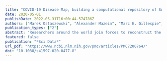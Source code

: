 ```yaml
---
title: "COVID-19 Disease Map, building a computational repository of SARS-CoV-2 virus-host interaction mechanisms"
date: 2020-05-01
publishDate: 2022-05-31T16:00:44.574786Z
authors: ["Marek Ostaszewski", "Alexander Mazein", "Marc E. Gillespie", "Inna Kuperstein", "Anna Niarakis", "Henning Hermjakob", "Alexander R. Pico", "Egon L. Willighagen", "Chris T. Evelo", "Jan Hasenauer", "Falk Schreiber", "Andreas Dräger", "Emek Demir", "Olaf Wolkenhauer", "Laura I. Furlong", "Emmanuel Barillot", "Joaquin Dopazo", "Aurelio Orta-Resendiz", "Francesco Messina", "Alfonso Valencia", "Akira Funahashi", "Hiroaki Kitano", "Charles Auffray", "Rudi Balling", "Reinhard Schneider"]
publication_types: ["2"]
abstract: "Researchers around the world join forces to reconstruct the molecular processes of the virus-host interactions aiming to combat the cause of the ongoing pandemic."
featured: false
publication: "*Sci Data*"
url_pdf: "https://www.ncbi.nlm.nih.gov/pmc/articles/PMC7200764/"
doi: "10.1038/s41597-020-0477-8"
---
```


